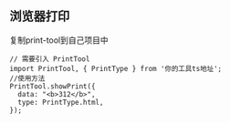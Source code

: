 <!--
 * @Author: alownilow alownilow@163.com
 * @Date: 2023-01-29 17:00:43
 * @LastEditors: alownilow alownilow@163.com
 * @LastEditTime: 2023-01-29 17:07:29
 * @FilePath: \htmlPrint\README.md
 * @Description: 
 * alownilow@163.com
 * 
-->
## 浏览器打印

  复制print-tool到自己项目中
   
    // 需要引入 PrintTool
    import PrintTool, { PrintType } from '你的工具ts地址';
    //使用方法
    PrintTool.showPrint({
      data: "<b>312</b>",
      type: PrintType.html,
    });
